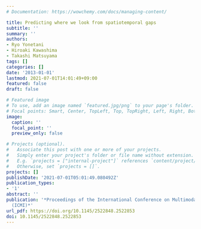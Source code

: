 ```yaml
---
# Documentation: https://wowchemy.com/docs/managing-content/

title: Predicting where we look from spatiotemporal gaps
subtitle: ''
summary: ''
authors:
- Ryo Yonetani
- Hiroaki Kawashima
- Takashi Matsuyama
tags: []
categories: []
date: '2013-01-01'
lastmod: 2021-07-01T14:01:49+09:00
featured: false
draft: false

# Featured image
# To use, add an image named `featured.jpg/png` to your page's folder.
# Focal points: Smart, Center, TopLeft, Top, TopRight, Left, Right, BottomLeft, Bottom, BottomRight.
image:
  caption: ''
  focal_point: ''
  preview_only: false

# Projects (optional).
#   Associate this post with one or more of your projects.
#   Simply enter your project's folder or file name without extension.
#   E.g. `projects = ["internal-project"]` references `content/project/deep-learning/index.md`.
#   Otherwise, set `projects = []`.
projects: []
publishDate: '2021-07-01T05:01:49.080492Z'
publication_types:
- '1'
abstract: ''
publication: '*Proceedings of the International Conference on Multimodal Interaction
  (ICMI)*'
url_pdf: https://doi.org/10.1145/2522848.2522853
doi: 10.1145/2522848.2522853
---
```

